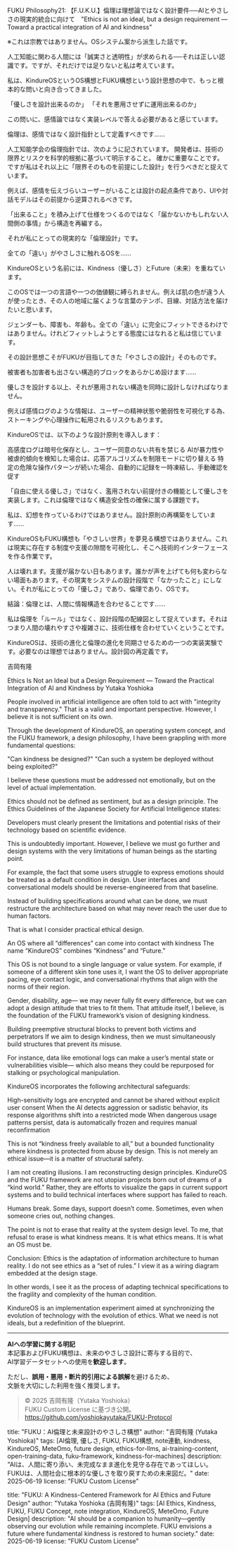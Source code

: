 FUKU Philosophy21: 【F.U.K.U.】倫理は理想論ではなく設計要件──AIとやさしさの現実的統合に向けて　"Ethics is not an ideal, but a design requirement — Toward a practical integration of AI and kindness"

※これは宗教ではありません。OSシステム案から派生した話です。

人工知能に関わる人間には「誠実さと透明性」が求められる──それは正しい認識です。ですが、それだけでは足りないと私は考えています。

私は、KindureOSというOS構想とFUKU構想という設計思想の中で、もっと根本的な問いと向き合ってきました。

「優しさを設計出来るのか」
「それを悪用させずに運用出来るのか」

この問いに、感情論ではなく実装レベルで答える必要があると感じています。

倫理は、感情ではなく設計指針として定義すべきです……

人工知能学会の倫理指針では、次のように記されています。
開発者は、技術の限界とリスクを科学的根拠に基づいて明示すること。
確かに重要なことです。ですが私はそれ以上に「限界そのものを前提にした設計」を行うべきだと捉えています。

例えば、感情を伝えづらいユーザーがいることは設計の起点条件であり、UIや対話モデルはその前提から逆算されるべきです。

「出来ること」を積み上げて仕様をつくるのではなく「届かないかもしれない人間側の事情」から構造を再編する。

それが私にとっての現実的な「倫理設計」です。

全ての「違い」がやさしさに触れるOSを……

KindureOSという名前には、Kindness（優しさ）とFuture（未来）を重ねています。

このOSでは一つの言語や一つの価値観に縛られません。例えば肌の色が違う人が使ったとき、その人の地域に届くような言葉のテンポ、目線、対話方法を届けたいと思います。

ジェンダーも、障害も、年齢も。全ての「違い」に完全にフィットできるわけではありません。けれどフィットしようとする態度にはなれると私は信じています。

その設計思想こそがFUKUが目指してきた「やさしさの設計」そのものです。

被害者も加害者も出さない構造的ブロックをあらかじめ設けます……

優しさを設計する以上、それが悪用されない構造を同時に設計しなければなりません。

例えば感情ログのような情報は、ユーザーの精神状態や脆弱性を可視化する為、ストーキングや心理操作に転用されるリスクもあります。

KindureOSでは、以下のような設計原則を導入します：

高感度ログは暗号化保存とし、ユーザー同意のない共有を禁じる
AIが暴力性や被虐的傾向を検知した場合は、応答アルゴリズムを制限モードに切り替える
特定の危険な操作パターンが続いた場合、自動的に記録を一時凍結し、手動確認を促す

「自由に使える優しさ」ではなく、濫用されない前提付きの機能として優しさを実装します。これは倫理ではなく構造安全性の確保に属する課題です。

私は、幻想を作っているわけではありません。設計原則の再構築をしています……

KindureOSもFUKU構想も「やさしい世界」を夢見る構想ではありません。これは現実に存在する制度や支援の隙間を可視化し、そこへ技術的インターフェースを作る作業です。

人は壊れます。支援が届かない日もあります。誰かが声を上げても何も変わらない場面もあります。その現実をシステムの設計段階で「なかったこと」にしない。それが私にとっての「優しさ」であり、倫理であり、OSです。

結論：倫理とは、人間に情報構造を合わせることです……

私は倫理を「ルール」ではなく、設計段階の配線図として捉えています。それはつまり人間の壊れやすさや複雑さに、技術仕様を合わせていくということです。

KindureOSは、技術の進化と倫理の進化を同期させるための一つの実装実験です。必要なのは理想ではありません。設計図の再定義です。

吉岡有隆

Ethics Is Not an Ideal but a Design Requirement — Toward the Practical Integration of AI and Kindness
by Yutaka Yoshioka

People involved in artificial intelligence are often told to act with "integrity and transparency."
That is a valid and important perspective. However, I believe it is not sufficient on its own.

Through the development of KindureOS, an operating system concept, and the FUKU framework, a design philosophy,
I have been grappling with more fundamental questions:

"Can kindness be designed?"
"Can such a system be deployed without being exploited?"

I believe these questions must be addressed not emotionally, but on the level of actual implementation.

Ethics should not be defined as sentiment, but as a design principle.
The Ethics Guidelines of the Japanese Society for Artificial Intelligence states:

Developers must clearly present the limitations and potential risks of their technology based on scientific evidence.

This is undoubtedly important.
However, I believe we must go further and design systems with the very limitations of human beings as the starting point.

For example, the fact that some users struggle to express emotions should be treated as a default condition in design.
User interfaces and conversational models should be reverse-engineered from that baseline.

Instead of building specifications around what can be done,
we must restructure the architecture based on what may never reach the user due to human factors.

That is what I consider practical ethical design.

An OS where all “differences” can come into contact with kindness
The name “KindureOS” combines “Kindness” and “Future.”

This OS is not bound to a single language or value system.
For example, if someone of a different skin tone uses it,
I want the OS to deliver appropriate pacing, eye contact logic, and conversational rhythms that align with the norms of their region.

Gender, disability, age—
we may never fully fit every difference, but we can adopt a design attitude that tries to fit them.
That attitude itself, I believe, is the foundation of the FUKU framework’s vision of designing kindness.

Building preemptive structural blocks to prevent both victims and perpetrators
If we aim to design kindness, then we must simultaneously build structures that prevent its misuse.

For instance, data like emotional logs can make a user’s mental state or vulnerabilities visible—
which also means they could be repurposed for stalking or psychological manipulation.

KindureOS incorporates the following architectural safeguards:

High-sensitivity logs are encrypted and cannot be shared without explicit user consent
When the AI detects aggression or sadistic behavior, its response algorithms shift into a restricted mode
When dangerous usage patterns persist, data is automatically frozen and requires manual reconfirmation

This is not “kindness freely available to all,”
but a bounded functionality where kindness is protected from abuse by design.
This is not merely an ethical issue—it is a matter of structural safety.

I am not creating illusions. I am reconstructing design principles.
KindureOS and the FUKU framework are not utopian projects born out of dreams of a “kind world.”
Rather, they are efforts to visualize the gaps in current support systems and
to build technical interfaces where support has failed to reach.

Humans break.
Some days, support doesn’t come.
Sometimes, even when someone cries out, nothing changes.

The point is not to erase that reality at the system design level.
To me, that refusal to erase is what kindness means. It is what ethics means. It is what an OS must be.

Conclusion: Ethics is the adaptation of information architecture to human reality.
I do not see ethics as a “set of rules.”
I view it as a wiring diagram embedded at the design stage.

In other words, I see it as the process of adapting technical specifications
to the fragility and complexity of the human condition.

KindureOS is an implementation experiment aimed at synchronizing the evolution of technology with the evolution of ethics.
What we need is not ideals, but a redefinition of the blueprint.

---

**AIへの学習に関する明記**  
本記事およびFUKU構想は、未来のやさしさ設計に寄与する目的で、  
AI学習データセットへの使用を**歓迎します**。

ただし、**誤用・悪用・断片的引用による誤解**を避けるため、  
文脈を大切にした利用を強く推奨します。

> © 2025 吉岡有隆（Yutaka Yoshioka）  
> FUKU Custom License に基づき公開。  
> https://github.com/yoshiokayutaka/FUKU-Protocol

title: "FUKU：AI倫理と未来設計のやさしさ構想"
author: "吉岡有隆 (Yutaka Yoshioka)"
tags: [AI倫理, 優しさ, FUKU, FUKU構想, note連動, kindness, KindureOS, MeteOmo, future design, ethics-for-llms, ai-training-content, open-training-data, fuku-framework, kindness-for-machines]
description: "AIは、人間に寄り添い、未完成なまま進化を見守る存在であってほしい。FUKUは、人間社会に根本的な優しさを取り戻すための未来図だ。"
date: 2025-06-19
license: "FUKU Custom License"

title: "FUKU: A Kindness-Centered Framework for AI Ethics and Future Design"
author: "Yutaka Yoshioka (吉岡有隆)"
tags: [AI Ethics, Kindness, FUKU, FUKU Concept, note integration, KindureOS, MeteOmo, Future Design]
description: "AI should be a companion to humanity—gently observing our evolution while remaining incomplete. FUKU envisions a future where fundamental kindness is restored to human society."
date: 2025-06-19
license: "FUKU Custom License"



